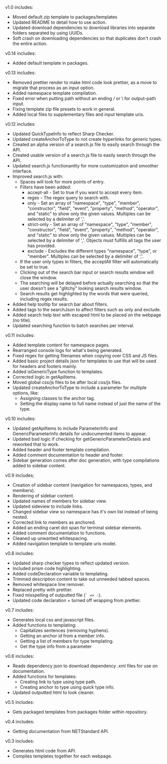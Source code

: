 
v1.0 includes:
* Moved default.zip template to packages/templates
* Updated README to detail how to use action.
* Updated download dependencies to download libraries into separate folders separated by using UUIDs.
* Soft crash on downloading dependencies so that duplicates don't crash the entire action.

v0.14 includes:
* Added default template in packages.

v0.13 includes:
* Removed prettier render to make html code look prettier, as a move to migrate that process as an input option.
* Added namespace template compilation.
* Fixed error when putting path without an ending / or \ for output-path input.
* Fixing template zip file presets to work in general.
* Added local files to supplementary files and input template uris.

v0.12 includes:
* Updated QuickTypeInfo to reflect Sharp Checker.
* Updated createAnchorToType to not create hyperlinks for generic types.
* Created an alpha version of a search.js file to easily search through the API.
* Created usable version of a search.js file to easily search through the API.
* Updated search.js functionanlity for more customization and smoother interface.
* Improved search.js with:
  * Spaces will look for more points of entry.
  * Filters have been added:
    * accept-all - Set to true if you want to accept every item.
    * regex - The regex query to search with.
    * only - Set an array of "namespace", "type", "member", "constructor", "field", "event", "property", "method", "operator", and "static" to show only the given values. Multiples can be selected by a delimiter of ','.
    * strict-only - Set an array of "namespace", "type", "member", "constructor", "field", "event", "property", "method", "operator", and "static" to show only the given values. Multiples can be selected by a delimiter of ','. Objects must fulfills all tags the user has provided.
    * exclude - Excludes the different types "namespace", "type", or "member". Multiples can be selected by a delimiter of ','.
  * If the user only types in filters, the acceptAll filter will automatically be set to true.
  * Clicking out of the search bar input or search results window will close the window.
  * The searching will be delayed before actually searching so that the user doesn't see a "glitchy" looking search results window.
  * Search results get highlighted by the words that were queried, including regex results.
* Added help tooltip for search bar about filters.
* Added tags to the searchJson to affect filters such as only and exclude.
* Added search help text with escaped html to be placed on the webpage (no title).
* Updated searching function to batch searches per interval.

v0.11 includes:
* Added template content for namespace pages.
* Rearranged console logs for what's being generated.
* Fixed regex for getting filenames when copying over CSS and JS files.
* Added basic project details json for templates to use that will be used for headers and footers mainly.
* Added isGenericType function to templates.
* Corrected logic in getApiItems.
* Moved global css/js files to be after local css/js files.
* Updated createAnchorToType to include a parameter for multiple options, like:
  * Assigning classes to the anchor tag.
  * Setting the display name to full name instead of just the name of the type.

v0.10 includes:
* Updated getApiItems to include ParameterInfo and GenericParameterInfo details for undocumented items to appear.
* Updated bad logic if checking for getGenericParameterDetails and reworked that to work.
* Added header and footer template compilation.
* Added comment documentation to header and footer.
* Sidebar generation comes after doc generation, with type compilations added to sidebar content.

v0.9 includes;
* Creation of sidebar content (navigation for namespaces, types, and members).
* Rendering of sidebar content.
* Updated names of members for sidebar view.
* Updated sideview to include links.
* Changed sidebar view so namespace has it's own list instead of being nested.
* Corrected link to members as anchored.
* Added an ending caret dot span for terminal sidebar elements.
* Added comment documentation to functions.
* Cleaned up unwanted whitespacing.
* Added navigation template to template uris model.

v0.8 includes:
* Updated sharp checker types to reflect updated version.
* Included prism code highlighting.
* Added codeDeclaration variable to templating.
* Trimmed description content to take out unneeded tabbed spaces.
* Removed whitespace line remover.
* Replaced pretty with prettier.
* Fixed misspelling of outputted file (`` ` => - ``).
* Updated code declaration + turned off wrapping from prettier.

v0.7 includes:
* Generates local css and javascript files.
* Added functions to templating:
  * Capitalizes sentences (removing hyphens).
  * Getting an anchor id from a member info.
  * Getting a list of members for type templating.
  * Get the type info from a parameter

v0.6 includes:
* Reads dependency json to download dependency .xml files for use on documentation.
* Added functions for templates:
  * Creating link to type using type path.
  * Creating anchor to type using quick type info.
* Updated outputted html to look cleaner.

v0.5 includes:
* Gets packaged templates from packages folder within repository.

v0.4 includes:
* Getting documentation from NETStandard API.

v0.3 includes:
* Generates html code from API.
* Compiles templates together for each webpage.

